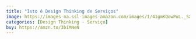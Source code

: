 ```yaml
---
title: "Isto é Design Thinking de Serviços"
image: https://images-na.ssl-images-amazon.com/images/I/41gmKQowPuL._SX378_BO1,204,203,200_.jpg
categories: [Design Thinking - Serviço]
buy: https://amzn.to/3biMNeN
---
```

